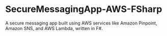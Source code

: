 # SecureMessagingApp-AWS-FSharp
A secure messaging app built using AWS services like Amazon Pinpoint, Amazon SNS, and AWS Lambda, written in F#.
